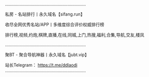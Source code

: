 …………………………………………………………

私房 - 名站排行丨永久域名【sifang.run】

收尽全网优秀名站/APP丨多维度综合评价权威排行榜

排行榜,视频,约炮,棋牌,直播,在线,同城,上门,热搜,福利,合集,导航,交友,楼凤

…………………………………………………………

聚BT - 聚合导航神器丨永久域名【jubt.vip】

站长Telegram： https://t.me/ddlaodi
…………………………………………………………



